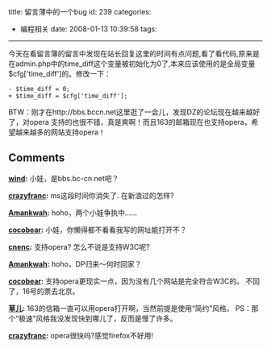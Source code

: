 title: 留言薄中的一个bug
id: 239
categories:
  - 编程相关
date: 2008-01-13 10:39:58
tags:
---

今天在看留言簿的留言中发现在站长回复这里的时间有点问题,看了看代码,原来是在admin.php中的time_diff这个变量被初始化为0了,本来应该使用的是全局变量$cfg['time_diff']的。修改一下：

	- $time_diff = 0;
	+ $time_diff = $cfg['time_diff'];

BTW：刚才在http://bbs.bccn.net这里逛了一会儿，发现DZ的论坛现在越来越好了，对opera 支持的也很不错，真是爽啊！而且163的邮箱现在也支持opera，希望越来越多的网站支持opera！
## Comments

**[wind](#2878 "2008-01-15 14:29:34"):** 小娃，是bbs.bc-cn.net吧？

**[crazyfranc](#2883 "2008-01-21 11:49:36"):** ms这段时间你消失了. 在新浪过的怎样?

**[Amankwah](#2881 "2008-01-17 09:48:06"):** hoho，两个小娃争执中……

**[cocobear](#2880 "2008-01-16 08:05:18"):** 小娃，你懒得都不看看我写的网址能打开不？

**[cnenc](#2872 "2008-01-13 11:28:58"):** 支持opera? 怎么不说是支持W3C呢?

**[Amankwah](#2873 "2008-01-13 11:47:41"):** hoho，DP归来～何时回家？

**[cocobear](#2874 "2008-01-13 17:44:59"):** 支持opera更现实一点，因为没有几个网站是完全符合W3C的。 不回了，16号的票去北京。

**[草儿](#2875 "2008-01-14 18:14:41"):** 163的信箱一直可以用opera打开啊，当然前提是使用“简约”风格。 PS：那个“极速”风格我没发现快到哪儿了，反而是慢了许多。

**[crazyfranc](#2876 "2008-01-14 23:19:06"):** opera很快吗?感觉firefox不好用!

